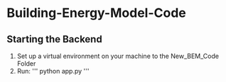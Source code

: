 # Building-Energy-Model-Code

## Starting the Backend

1) Set up a virtual environment on your machine to the New_BEM_Code Folder
2) Run:
'''
python app.py
''' 